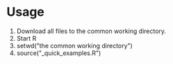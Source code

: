 # Usage

1. Download all files to the common working directory.
2. Start R
3. setwd("the common working directory")
4. source("_quick_examples.R")
